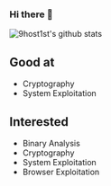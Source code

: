 ### Hi there 👋
![9host1st's github stats](https://github-readme-stats.vercel.app/api?username=9host1st&show_icons=true)
<!--
**9host1st/9host1st** is a ✨ _special_ ✨ repository because its `README.md` (this file) appears on your GitHub profile.
-->

## Good at
- Cryptography
- System Exploitation

## Interested

- Binary Analysis
- Cryptography
- System Exploitation
- Browser Exploitation

